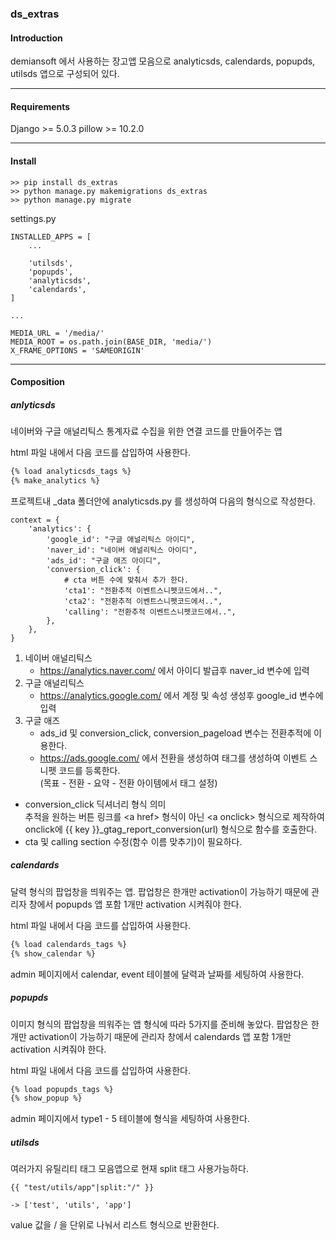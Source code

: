 ### ds_extras

#### Introduction

demiansoft 에서 사용하는 장고앱 모음으로 analyticsds, calendards, popupds, utilsds 앱으로 구성되어 있다.

---
#### Requirements

Django >= 5.0.3
pillow >= 10.2.0

---
#### Install

```
>> pip install ds_extras
>> python manage.py makemigrations ds_extras
>> python manage.py migrate
```

settings.py

```
INSTALLED_APPS = [  
    ...
    
    'utilsds',  
    'popupds',  
    'analyticsds',  
    'calendards',  
]

...

MEDIA_URL = '/media/'  
MEDIA_ROOT = os.path.join(BASE_DIR, 'media/')  
X_FRAME_OPTIONS = 'SAMEORIGIN'
```

---
#### Composition

##### anlyticsds
네이버와 구글 애널리틱스 통계자료 수집을 위한 연결 코드를 만들어주는 앱

html 파일 내에서 다음 코드를 삽입하여 사용한다.
```html
{% load analyticsds_tags %}
{% make_analytics %}
```

프로젝트내 \_data 폴더안에 analyticsds.py 를 생성하여 다음의 형식으로 작성한다.
```
context = {  
    'analytics': {  
        'google_id': "구글 애널리틱스 아이디",  
        'naver_id': "네이버 애널리틱스 아이디",  
        'ads_id': "구글 애즈 아이디",  
        'conversion_click': {  
            # cta 버튼 수에 맞춰서 추가 한다.  
            'cta1': "전환추적 이벤트스니펫코드에서..",  
            'cta2': "전환추적 이벤트스니펫코드에서..",  
            'calling': "전환추적 이벤트스니펫코드에서..",  
        },  
    },  
}
```

1. 네이버 애널리틱스  
    - https://analytics.naver.com/ 에서 아이디 발급후 naver_id 변수에 입력  
2. 구글 애널리틱스  
    - https://analytics.google.com/ 에서 계정 및 속성 생성후 google_id 변수에 입력  
3. 구글 애즈  
    - ads_id 및 conversion_click, conversion_pageload 변수는 전환추적에 이용한다.  
    - https://ads.google.com/ 에서 전환을 생성하여 태그를 생성하여 이벤트 스니펫 코드를 등록한다.  
    (목표 - 전환 - 요약 - 전환 아이템에서 태그 설정)  
  
- conversion_click 딕셔너리 형식 의미  
  추적을 원하는 버튼 링크를 \<a href> 형식이 아닌 \<a onclick> 형식으로 제작하여 onclick에  {{ key }}\_gtag_report_conversion(url) 형식으로 함수를 호출한다.  
- cta 및 calling section 수정(함수 이름 맞추기)이 필요하다. 

##### calendards
달력 형식의 팝업창을 띄워주는 앱. 팝업창은 한개만 activation이 가능하기 때문에 관리자 창에서 popupds 앱 포함 1개만 activation 시켜줘야 한다.

html 파일 내에서 다음 코드를 삽입하여 사용한다.
```html
{% load calendards_tags %}  
{% show_calendar %}
```

admin 페이지에서 calendar, event 테이블에 달력과 날짜를 세팅하여 사용한다.

##### popupds
이미지 형식의 팝업창을 띄워주는 앱 형식에 따라 5가지를 준비해 놓았다. 팝업창은 한개만 activation이 가능하기 때문에 관리자 창에서 calendards 앱 포함 1개만 activation 시켜줘야 한다.

html 파일 내에서 다음 코드를 삽입하여 사용한다.
```html
{% load popupds_tags %}  
{% show_popup %}
```

admin 페이지에서 type1 - 5 테이블에 형식을 세팅하여 사용한다.

##### utilsds
여러가지 유틸리티 태그 모음앱으로 현재 split 태그 사용가능하다.

```
{{ "test/utils/app"|split:"/" }}

-> ['test', 'utils', 'app']
```
value 값을 / 을 단위로 나눠서 리스트 형식으로 반환한다.
